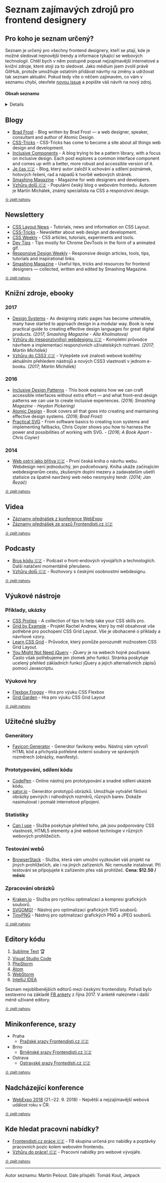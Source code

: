 # Seznam zajímavých zdrojů pro frontend designery

## Pro koho je seznam určený?

Seznam je určený pro všechny frontend designery, kteří se ptají, kde je možné sledovat nejnovější trendy a informace týkající se webových technologií. Chtěl bych v něm postupně popsat nejzajímavější internetové a knižní zdroje, které stojí za to sledovat. Jako médium jsem zvolil právě GitHub, protože umožňuje ostatním přidávat návrhy na změny a udržovat tak seznam aktuální. Pokud tedy víte o něčem zajímavém, co vám v seznamu chybí, otevřete [novou issue](https://github.com/martinpesout/frontend-resources/issues/new) a popište váš návrh na nový zdroj.

#### Obsah seznamu

<details>

- [Blogy](#blogy)
- [Newslettery](#newslettery)
- [Knižní zdroje, ebooky](#knižní-zdroje-ebooky)
- [Videa](#videa)
- [Podcasty](#podcasty)
- [Výukové nástroje](#výukové-nástroje)
- [Užitečné služby](#užitečné-služby)
- [Editory kódu](#editory-kódu)
- [Minikonference, srazy](#minikonference-srazy)
- [Nadcházející konference](#nadcházející-konference)
- [Kde hledat pracovní nabídky?](#kde-hledat-pracovní-nabídky)

</details>

## Blogy

- [Brad Frost](http://bradfrost.com/blog/) - Blog written by Brad Frost — a web designer, speaker, consultant and author of Atomic Design.
- [CSS-Tricks](https://css-tricks.com/) - CSS-Tricks has come to become a site about all things web design and development.
- [Inclusive Components](https://inclusive-components.design/) - A blog trying to be a pattern library, with a focus on inclusive design. Each post explores a common interface component and comes up with a better, more robust and accessible version of it.
- [Je čas 🇨🇿](http://jecas.cz/) - Blog, který autor založil k uchování a sdílení poznámek, hotových řešení, rad a nápadů k tvorbě webových stránek.
- [Smashing Magazine](https://www.smashingmagazine.com/) - Magazine for web designers and developers.
- [Vzhůru dolů 🇨🇿](https://www.vzhurudolu.cz/) - Populární český blog o webovém frontedu. Autorem je Martin Michálek, známý  specialista na CSS a responzivní design.

<sub>[⇧ zpět nahoru](#obsah-seznamu)</sub>

## Newslettery

- [CSS Layout News](http://csslayout.news/) - Tutorials, news and information on CSS Layout.
- [CSS-Tricks](https://css-tricks.com/subscription-options/) - Newsletter about web design and development.
- [CSS Weekly](http://css-weekly.com/) - CSS articles, tutorials, experiments and tools.
- [Dev Tips](https://umaar.com/dev-tips/) - Tips mostly for Chrome DevTools in the form of a animated gif.
- [Responsive Design Weekly](http://responsivedesignweekly.com/) - Responsive design articles, tools, tips, tutorials and inspirational links.
- [Smashing Magazine](https://www.smashingmagazine.com/the-smashing-newsletter/) - Useful tips, tricks and resources for frontend designers — collected, written and edited by Smashing Magazine.

<sub>[⇧ zpět nahoru](#obsah-seznamu)</sub>

## Knižní zdroje, ebooky

### 2017

- [Design Systems](https://shop.smashingmagazine.com/products/design-systems-by-alla-kholmatova) - As designing static pages has become untenable, many have started to approach design in a modular way. Book is new practical guide to creating effective design languages for great digital products. *(2017; Smashing Magazine - Alla Kholmatova)*
- [Vzhůru do (responzivního) webdesignu 🇨🇿](https://www.vzhurudolu.cz/ebook-responzivni) - Kompletní průvodce návrhem a implementací responzivních uživatelských rozhraní. *(2017; Martin Michálek)*
- [Vzhůru do CSS3 🇨🇿](https://www.vzhurudolu.cz/ebook) - Vylepšete své znalosti webové kodéřiny aktuálním přehledem nástrojů a nových CSS3 vlastností v jednom e-booku. *(2017; Martin Michálek)*

### 2016

- [Inclusive Design Patterns](https://shop.smashingmagazine.com/products/inclusive-design-patterns) - This book explains how we can craft accessible interfaces without extra effort — and what front-end design patterns we can use to create inclusive experiences. *(2016; Smashing Magazine - Heydon Pickering)*
- [Atomic Design](http://atomicdesign.bradfrost.com/) - Book covers all that goes into creating and maintaining effective design systems. *(2016; Brad Frost)*
- [Practical SVG](https://abookapart.com/products/practical-svg) - From software basics to creating icon systems and implementing fallbacks, Chris Coyier shows you how to harness the power and possibilities of working with SVG. - *(2016; A Book Apart - Chris Coyier)*

### 2014

- [Web ostrý jako břitva 🇨🇿](https://www.houseofrezac.com/kniha) - První česká kniha o návrhu webu. Webdesign není jednoduchý, jen podceňovaný. Kniha ukáže začínajícím webdesignerům cestu, zkušeným doplní mezery a zadavatelům ušetří statisíce za špatně navržený web nebo nesmyslný tendr. *(2014; Jan Řezáč)*

<sub>[⇧ zpět nahoru](#obsah-seznamu)</sub>

## Videa

- [Záznamy přednášek z konference WebExpo](https://www.webexpo.cz/videa/)
- [Záznamy přednášek ze srazů Frontendisti.cz 🇨🇿](https://www.youtube.com/user/frontendisti/)

<sub>[⇧ zpět nahoru](#obsah-seznamu)</sub>

## Podcasty

- [Brus kódu 🇨🇿](http://bruskodu.cz/) - Podcast o front-endových vývojářích a technologiích. Další natáčení momentálně přerušeno.
- [Vzhůru dolů 🇨🇿](https://www.vzhurudolu.cz/podcast) - Rozhovory s českými osobnostmi webdesignu.

<sub>[⇧ zpět nahoru](#obsah-seznamu)</sub>

## Výukové nástroje

### Příklady, ukázky

- [CSS Protips](https://github.com/AllThingsSmitty/css-protips) - A collection of tips to help take your CSS skills pro.
- [Grid by Example](https://gridbyexample.com/) - Projekt Rachel Andrew, který by měl obsahovat vše potřebné pro pochopení CSS Grid Layout. Vše je obohacené o příklady a návrhové vzory.
- [Learn CSS Grid](http://learncssgrid.com/) - Průvodce, který pomůže porozumět možnostem CSS Grid Layout.
- [You Might Not Need jQuery](http://youmightnotneedjquery.com/) - jQuery je na webech hojně používané. Často však potřebujeme jen zlomek jeho funkcí. Stránka poskytuje ucelený přehled základních funkcí jQuery a jejich alternativních zápisů pomocí Javascriptu.

### Výukové hry

- [Flexbox Froggy](http://flexboxfroggy.com/) - Hra pro výuku CSS Flexbox
- [Grid Garden](http://cssgridgarden.com/) - Hra pro výuku CSS Grid Layout

<sub>[⇧ zpět nahoru](#obsah-seznamu)</sub>

## Užitečné služby

### Generátory

- [Favicon Generator](https://realfavicongenerator.net/) - Generátor favikony webu. Nástroj vám vytvoří HTML kód a přichystá potřebné externí soubory ve správných rozměrech (obrázky, manifesty).

### Prototypování, sdílení kódu

- [CodePen](https://codepen.io/) - Online nástroj pro prototypování a snadné sdílení ukázek kódu.
- [satyr.io](http://satyr.io/) - Generátor prototypů obrázků. Umožňuje vytvářet fiktivní obrázky pevných i náhodných rozměrů, různých barev. Dokáže nasimulovat i pomalé internetové připojení.

### Statistiky

- [Can I use](http://caniuse.com/) - Služba poskytuje přehled toho, jak jsou podporovány CSS vlastnosti, HTML5 elementy a jiné webové technlogie v různých webových prohlížečích.

### Testování webů

- [BrowserStack](https://www.browserstack.com) - Služba, která vám umožní vyzkoušet váš projekt na jiných prohlížečích, ale i na jiných zařízeních. Nic nemusíte instalovat. Při testování se připojujete k zařízením přes váš prohlížeč. **Cena: $12.50 / měsíc**

### Zpracování obrázků

- [Kraken.io](https://kraken.io/) - Služba pro rychlou optimalizaci a kompresi grafických souborů.
- [SVGOMG!](https://jakearchibald.github.io/svgomg/) - Nástroj pro optimalizaci grafických SVG souborů.
- [TinyPNG](https://tinypng.com/) - Nástroj pro optimalizaci grafických PNG a JPEG souborů.

<sub>[⇧ zpět nahoru](#obsah-seznamu)</sub>

## Editory kódu

1.  [Sublime Text](https://www.sublimetext.com/) 🏆
2.  [Visual Studio Code](https://code.visualstudio.com/)
3.  [PhpStorm](https://www.jetbrains.com/phpstorm/)
4.  [Atom](https://atom.io/)
5.  [WebStorm](https://www.jetbrains.com/webstorm/)
6.  [IntelliJ IDEA](https://www.jetbrains.com/idea/)

Seznam nejoblíbenějších editorů mezi českými frontendisty. Pořadí bylo sestaveno na základě [FB ankety](https://www.facebook.com/groups/frontendisti/permalink/1944987375712777/) z října 2017. V anketě naleznete i další méně užívané editory.

<sub>[⇧ zpět nahoru](#obsah-seznamu)</sub>

## Minikonference, srazy

- Praha
  - [Pražské srazy Frontendisti.cz 🇨🇿](https://www.meetup.com/frontendisti/)
- Brno
  - [Brněnské srazy Frontendisti.cz 🇨🇿](https://www.meetup.com/frontendisti-brno/)
- Ostrava
  - [Ostravské srazy Frontedisti.cz 🇨🇿](https://www.meetup.com/Frontendisti-cz-Ostrava/)

<sub>[⇧ zpět nahoru](#obsah-seznamu)</sub>

## Nadcházející konference

- [WebExpo 2018](https://www.webexpo.cz/) (21.–22. 9. 2018) - Největší a nejzajímavější webová událost roku v ČR.

<sub>[⇧ zpět nahoru](#obsah-seznamu)</sub>

## Kde hledat pracovní nabídky?

- [Frontendisti.cz práce 🇨🇿](https://www.facebook.com/groups/frontendistiprace/) - FB skupina určená pro nabídky a poptávky pracovních pozic kolem webovém frontendu.
- [Vzhůru do práce! 🇨🇿](https://www.vzhurudolu.cz/prace) - Pracovní nabídky pro webové vývojáře.

<sub>[⇧ zpět nahoru](#obsah-seznamu)</sub>

---

Autor seznamu: Martin Pešout. Dále přispěli: Tomáš Kout, Jetpack
